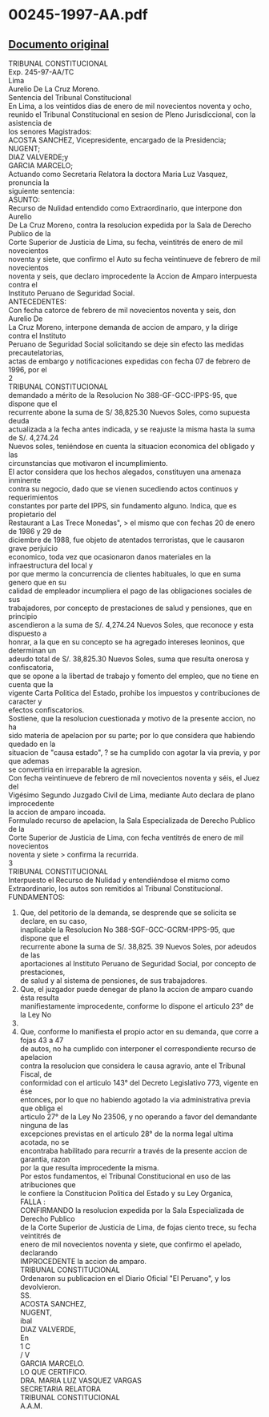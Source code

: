 
00245-1997-AA.pdf
=================
  
[Documento original](https://tc.gob.pe/jurisprudencia/1998/00245-1997-AA.pdf)  
---  
TRIBUNAL CONSTITUCIONAL  
Exp. 245-97-AA/TC  
Lima  
Aurelio De La Cruz Moreno.  
Sentencia del Tribunal Constitucional  
En Lima, a los veintidos dias de enero de mil novecientos noventa y ocho,  
reunido el Tribunal Constitucional en sesion de Pleno Jurisdiccional, con la asistencia de  
los senores Magistrados:  
ACOSTA SANCHEZ, Vicepresidente, encargado de la Presidencia;  
NUGENT;  
DIAZ VALVERDE;y  
GARCIA MARCELO;  
Actuando como Secretaria Relatora la doctora Maria Luz Vasquez, pronuncia la  
siguiente sentencia:  
ASUNTO:  
Recurso de Nulidad entendido como Extraordinario, que interpone don Aurelio  
De La Cruz Moreno, contra la resolucion expedida por la Sala de Derecho Publico de la  
Corte Superior de Justicia de Lima, su fecha, veintitrés de enero de mil novecientos  
noventa y siete, que confirmo el Auto su fecha veintinueve de febrero de mil novecientos  
noventa y seis, que declaro improcedente la Accion de Amparo interpuesta contra el  
Instituto Peruano de Seguridad Social.  
ANTECEDENTES:  
Con fecha catorce de febrero de mil novecientos noventa y seis, don Aurelio De  
La Cruz Moreno, interpone demanda de accion de amparo, y la dirige contra el Instituto  
Peruano de Seguridad Social solicitando se deje sin efecto las medidas precautelatorias,  
actas de embargo y notificaciones expedidas con fecha 07 de febrero de 1996, por el  
2  
TRIBUNAL CONSTITUCIONAL  
demandado a mérito de la Resolucion No 388-GF-GCC-IPPS-95, que dispone que el  
recurrente abone la suma de S/ 38,825.30 Nuevos Soles, como supuesta deuda  
actualizada a la fecha antes indicada, y se reajuste la misma hasta la suma de S/. 4,274.24  
Nuevos soles, teniéndose en cuenta la situacion economica del obligado y las  
circunstancias que motivaron el incumplimiento.  
El actor considera que los hechos alegados, constituyen una amenaza inminente  
contra su negocio, dado que se vienen sucediendo actos continuos y requerimientos  
constantes por parte del IPPS, sin fundamento alguno. Indica, que es propietario del  
Restaurant a Las Trece Monedas", > el mismo que con fechas 20 de enero de 1986 y 29 de  
diciembre de 1988, fue objeto de atentados terroristas, que le causaron grave perjuicio  
economico, toda vez que ocasionaron danos materiales en la infraestructura del local y  
por que mermo la concurrencia de clientes habituales, lo que en suma genero que en su  
calidad de empleador incumpliera el pago de las obligaciones sociales de sus  
trabajadores, por concepto de prestaciones de salud y pensiones, que en principio  
ascendieron a la suma de S/. 4,274.24 Nuevos Soles, que reconoce y esta dispuesto a  
honrar, a la que en su concepto se ha agregado intereses leoninos, que determinan un  
adeudo total de S/. 38,825.30 Nuevos Soles, suma que resulta onerosa y confiscatoria,  
que se opone a la libertad de trabajo y fomento del empleo, que no tiene en cuenta que la  
vigente Carta Politica del Estado, prohibe los impuestos y contribuciones de caracter y  
efectos confiscatorios.  
Sostiene, que la resolucion cuestionada y motivo de la presente accion, no ha  
sido materia de apelacion por su parte; por lo que considera que habiendo quedado en la  
situacion de "causa estado", ? se ha cumplido con agotar la via previa, y por que ademas  
se convertiria en irreparable la agresion.  
Con fecha veintinueve de febrero de mil novecientos noventa y séis, el Juez del  
Vigésimo Segundo Juzgado Civil de Lima, mediante Auto declara de plano improcedente  
la accion de amparo incoada.  
Formulado recurso de apelacion, la Sala Especializada de Derecho Publico de la  
Corte Superior de Justicia de Lima, con fecha ventitrés de enero de mil novecientos  
noventa y siete > confirma la recurrida.  
3  
TRIBUNAL CONSTITUCIONAL  
Interpuesto el Recurso de Nulidad y entendiéndose el mismo como  
Extraordinario, los autos son remitidos al Tribunal Constitucional.  
FUNDAMENTOS:  
1. Que, del petitorio de la demanda, se desprende que se solicita se declare, en su caso,  
inaplicable la Resolucion No 388-SGF-GCC-GCRM-IPPS-95, que dispone que el  
recurrente abone la suma de S/. 38,825. 39 Nuevos Soles, por adeudos de las  
aportaciones al Instituto Peruano de Seguridad Social, por concepto de prestaciones,  
de salud y al sistema de pensiones, de sus trabajadores.  
2. Que, el juzgador puede denegar de plano la accion de amparo cuando ésta resulta  
manifiestamente improcedente, conforme lo dispone el articulo 23° de la Ley No  
25398.  
3. Que, conforme lo manifiesta el propio actor en su demanda, que corre a fojas 43 a 47  
de autos, no ha cumplido con interponer el correspondiente recurso de apelacion  
contra la resolucion que considera le causa agravio, ante el Tribunal Fiscal, de  
conformidad con el articulo 143° del Decreto Legislativo 773, vigente en ése  
entonces, por lo que no habiendo agotado la via administrativa previa que obliga el  
articulo 27° de la Ley No 23506, y no operando a favor del demandante ninguna de las  
excepciones previstas en el articulo 28° de la norma legal ultima acotada, no se  
encontraba habilitado para recurrir a través de la presente accion de garantia, razon  
por la que resulta improcedente la misma.  
Por estos fundamentos, el Tribunal Constitucional en uso de las atribuciones que  
le confiere la Constitucion Politica del Estado y su Ley Organica,  
FALLA :  
CONFIRMANDO la resolucion expedida por la Sala Especializada de Derecho Publico  
de la Corte Superior de Justicia de Lima, de fojas ciento trece, su fecha veintitrés de  
enero de mil novecientos noventa y siete, que confirmo el apelado, declarando  
IMPROCEDENTE la accion de amparo.  
TRIBUNAL CONSTITUCIONAL  
Ordenaron su publicacion en el Diario Oficial "El Peruano", y los devolvieron.  
SS.  
ACOSTA SANCHEZ,  
NUGENT,  
ibal  
DIAZ VALVERDE,  
En  
1 C  
/ V  
GARCIA MARCELO.  
LO QUE CERTIFICO.  
DRA. MARIA LUZ VASQUEZ VARGAS  
SECRETARIA RELATORA  
TRIBUNAL CONSTITUCIONAL  
A.A.M.